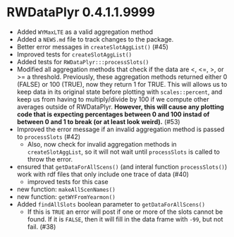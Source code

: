 # RWDataPlyr 0.4.1.1.9999

* Added `WYMaxLTE` as a valid aggregation method
* Added a `NEWS.md` file to track changes to the package.
* Better error messages in `createSlotAggList()` (#45)
* Improved tests for `createSlotAggList()`
* Added tests for `RWDataPlyr:::processSlots()`
* Modified all aggregation methods that check if the data are <, <=, >, or >= a threshold. Previously, these aggregation methods returned either 0 (FALSE) or 100 (TRUE), now they return 1 for TRUE. This will allows us to keep data in its original state before plotting with  `scales::percent`, and keep us from having to multiply/divide by 100 if we compute other averages outside of RWDataPlyr. **However, this will cause any plotting code that is expecting percentages between 0 and 100 instad of between 0 and 1 to break (or at least look weird).** (#53)
* Improved the error message if an invalid aggregation method is passed to `processSlots` (#42)
    * Also, now check for invalid aggregation methods in `createSlotAggList`, so it will not wait until `processSlots` is called to throw the error. 
* ensured that `getDataForAllScens()` (and interal function `processSlots()`) work with rdf files that only include one trace of data (#40)
    * improved tests for this case
* new function: `makeAllScenNames()`
* new function: `getWYFromYearmon()`
* Added `findAllSlots` boolean parameter to `getDataForAllScens()`
    * If this is `TRUE` an error will post if one or more of the slots cannot be found. If it is `FALSE`, then it will fill in the data frame with `-99`, but not fail. (#38)